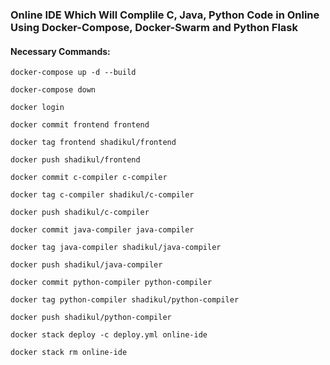 ### Online IDE Which Will Complile C, Java, Python Code in Online Using Docker-Compose, Docker-Swarm and Python Flask

#### Necessary Commands:

```docker-compose up -d --build```

```docker-compose down```

```docker login```

```docker commit frontend frontend```

```docker tag frontend shadikul/frontend```

```docker push shadikul/frontend```

```docker commit c-compiler c-compiler```

```docker tag c-compiler shadikul/c-compiler```

```docker push shadikul/c-compiler```

```docker commit java-compiler java-compiler```

```docker tag java-compiler shadikul/java-compiler```

```docker push shadikul/java-compiler```

```docker commit python-compiler python-compiler```

```docker tag python-compiler shadikul/python-compiler```

```docker push shadikul/python-compiler```

```docker stack deploy -c deploy.yml online-ide```

```docker stack rm online-ide```
